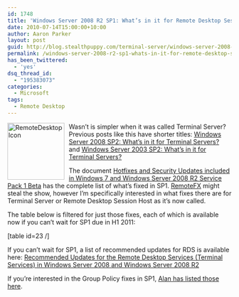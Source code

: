 ```yaml
---
id: 1748
title: 'Windows Server 2008 R2 SP1: What’s in it for Remote Desktop Session Host?'
date: 2010-07-14T15:00:00+10:00
author: Aaron Parker
layout: post
guid: http://blog.stealthpuppy.com/terminal-server/windows-server-2008-r2-sp1-whats-in-it-for-remote-desktop-session-host
permalink: /windows-server-2008-r2-sp1-whats-in-it-for-remote-desktop-session-host/
has_been_twittered:
  - 'yes'
dsq_thread_id:
  - "195383073"
categories:
  - Microsoft
tags:
  - Remote Desktop
---
```

[<img class="wlDisabledImage" style="margin: 0px 10px 5px 0px; display: inline; border: 0px;" title="RemoteDesktopIcon" src="http://stealthpuppy.com/wp-content/uploads/2010/07/RemoteDesktopIcon_thumb.png" border="0" alt="RemoteDesktopIcon" width="128" height="128" align="left" />](http://stealthpuppy.com/wp-content/uploads/2010/07/RemoteDesktopIcon.png)Wasn’t is simpler when it was called Terminal Server? Previous posts like this have shorter titles: [Windows Server 2008 SP2: What’s in it for Terminal Servers?](http://stealthpuppy.com/windows/windows-server-2008-sp2-whats-in-it-for-terminal-servers) and [Windows Server 2003 SP2: What’s in it for Terminal Servers?](http://stealthpuppy.com/windows/windows-server-2003-sp2-what%E2%80%99s-in-it-for-terminal-servers)

The document [Hotfixes and Security Updates included in Windows 7 and Windows Server 2008 R2 Service Pack 1 Beta](http://go.microsoft.com/fwlink/?LinkId=194725) has the complete list of what’s fixed in SP1. [RemoteFX](http://www.brianmadden.com/blogs/brianmadden/archive/2010/07/13/microsoft-remotefx-is-now-available-via-public-beta.aspx) might steal the show, however I’m specifically interested in what fixes there are for Terminal Server or Remote Desktop Session Host as it’s now called.

The table below is filtered for just those fixes, each of which is available now if you can’t wait for SP1 due in H1 2011:

[table id=23 /]

If you can&#8217;t wait for SP1, a list of recommended updates for RDS is available here: [Recommended Updates for the Remote Desktop Services (Terminal Services) in Windows Server 2008 and Windows Server 2008 R2](http://support.microsoft.com/kb/2312539)

If you’re interested in the Group Policy fixes in SP1, [Alan has listed those here](http://www.grouppolicy.biz/2010/07/the-complete-list-of-group-policy-hotfixs-in-windows-72008-r2-service-pack-1/).